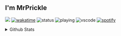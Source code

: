 ## I'm MrPrickle
![](https://komarev.com/ghpvc/?username=MrPrickle&color=blue)
[![wakatime](https://wakatime.com/badge/user/c70c67bc-ebd9-48fd-90dd-12e3d0f09163.svg)](https://wakatime.com/@c70c67bc-ebd9-48fd-90dd-12e3d0f09163&style=plastic)
![status](https://nocache.advaith.workers.dev?url=https://img.shields.io/endpoint?url=https://dev.discordprofiles.me/api/badge/status/766737064133132298?simple=true)
![playing](https://nocache.advaith.workers.dev?url=https://img.shields.io/endpoint?url=https://dev.discordprofiles.me/api/badge/playing/766737064133132298)
![vscode](https://nocache.advaith.workers.dev?url=https://img.shields.io/endpoint?url=https://dev.discordprofiles.me/api/badge/vscode/766737064133132298)
[![spotify](https://nocache.advaith.workers.dev?url=https://img.shields.io/endpoint?url=https://dev.discordprofiles.me/api/badge/spotify/766737064133132298)](https://dev.discordprofiles.me/openspotify/766737064133132298)




<details>
  <summary>Github Stats</summary>
  <p align="center">
    <a href="https://github.com/MrPrickle">
      <img src="http://github-profile-summary-cards.vercel.app/api/cards/profile-details?username=MrPrickle&theme=transparent" />
    </a>
    <a href="https://github.com/MrPrickle">
      <img src="https://github-readme-streak-stats.herokuapp.com/?user=MrPrickle&hide_border=true&card_width=338&theme=transparent" />
    </a>
    <a href="https://github.com/MrPrickle">
      <img src="http://github-profile-summary-cards.vercel.app/api/cards/stats?username=MrPrickle&theme=transparent" />
    </a>
  </p>
<table><tr><td valign="top" width="33%">

### Frontend  
<div align="center">  
  <a href="https://www.typescriptlang.org/" target="_blank"> <img style="margin: 10px" src="https://profilinator.rishav.dev/skills-assets/typescript-original.svg" alt="TypeScript" height="50" /> </a>  
  <!-- 
  <a href="https://getbootstrap.com/docs/3.4/javascript/" target="_blank">
    <img style="margin: 10px" src="https://profilinator.rishav.dev/skills-assets/bootstrap-plain.svg" alt="Bootstrap" height="50" />
  </a> 
  --> 
  <a href="https://www.w3schools.com/css/" target="_blank"> <img style="margin: 10px" src="https://profilinator.rishav.dev/skills-assets/css3-original-wordmark.svg" alt="CSS3" height="50" /> </a>  
  <a href="https://en.wikipedia.org/wiki/HTML5" target="_blank"> <img style="margin: 10px" src="https://profilinator.rishav.dev/skills-assets/html5-original-wordmark.svg" alt="HTML5" height="50" /> </a>  
  <!-- 
  <a href="https://www.electronjs.org/" target="_blank">
    <img style="margin: 10px" src="https://profilinator.rishav.dev/skills-assets/electron-original.svg" alt="Electron" height="50" />
  </a> 
  --> 
  <a href="https://www.javascript.com/" target="_blank"> <img style="margin: 10px" src="https://profilinator.rishav.dev/skills-assets/javascript-original.svg" alt="JavaScript" height="50" /> </a>  
  <br> <!-- Line break added here -->
  <a href="https://reactjs.org/" target="_blank"> <img style="margin: 10px" src="https://profilinator.rishav.dev/skills-assets/react-original-wordmark.svg" alt="React" height="50" /> </a>  
  <a href="https://www.latex-project.org/" target="_blank"> <img style="margin: 10px" src="https://profilinator.rishav.dev/skills-assets/latex.png" alt="LaTeX" height="50" /> </a>  
  <!-- 
  <a href="https://nextjs.org/" target="_blank">
    <img style="margin: 10px" src="https://profilinator.rishav.dev/skills-assets/nextjs.png" alt="NextJS" height="50" />
  </a> 
  <a href="http://cppreference.com" target="_blank">
    <img style="margin: 10px" src="https://upload.wikimedia.org/wikipedia/commons/thumb/1/18/ISO_C%2B%2B_Logo.svg/800px-ISO_C%2B%2B_Logo.svg.png" alt="C++" height="50" />
  </a> 
  -->
  <a href="http://cppreference.com" target="_blank"> <img style="margin: 10px" src="https://upload.wikimedia.org/wikipedia/commons/thumb/1/18/ISO_C%2B%2B_Logo.svg/800px-ISO_C%2B%2B_Logo.svg.png" alt="C++" height="50" /> </a>
</div>


</td><td valign="top" width="33%">

<img src = "https://github-readme-stats.vercel.app/api/top-langs/?username=mrprickle&layout=compact&theme=transparent&count_private=true&hide_border=true" alt="Top Languages" />

</td><td valign="top" width="33%">

* Bucket List
  * Pipelining
  * Dll Injection
  * SQL
  * Algs
  * DataStructures
  * Backend Development


</div>

</td></tr></table>  

<br/>

<br/>  

</details>

<!--
**MrPrickle/MrPrickle** is a ✨ _special_ ✨ repository because its `README.md` (this file) appears on your GitHub profile.

Here are some ideas to get you started:

- 🔭 I’m currently working on ...
- 🌱 I’m currently learning ...
- 👯 I’m looking to collaborate on ...
- 🤔 I’m looking for help with ...
- 💬 Ask me about ...
- 📫 How to reach me: ...
- 😄 Pronouns: ...
- ⚡ Fun fact: ...
-->
